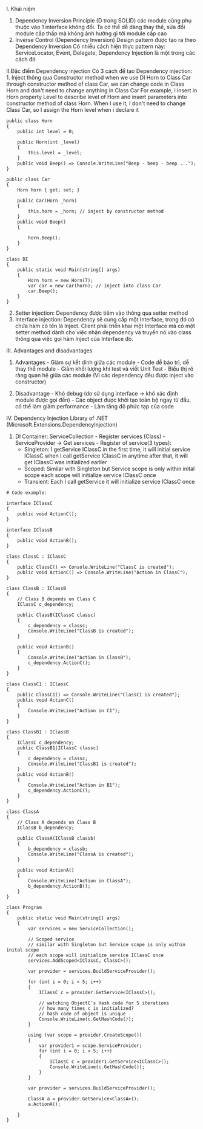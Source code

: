 ﻿I. Khái niệm
 1. Dependency Inversion Principle (D trong SOLID)
    các module cùng phụ thuộc vào 1 interface không đổi.
    Ta có thể dễ dàng thay thế, sửa đổi module cấp thấp mà
    không ảnh hưởng gì tới module cấp cao
 2. Inverse Control (Dependency Inversion)
    Design pattern được tạo ra theo Dependency Inversion
    Có nhiều cách hiện thực pattern này: ServiceLocator, Event, Delegate, 
    Dependency Injection là một trong các cách đó

II.Đặc điểm Dependency injection
    Có 3 cách để tạo Dependency injection:
    1. Inject thông qua Constructor method
       when we use DI Horn to Class Car through constructor method of class Car,
       we can change code in Class Horn and don't need to change anything in Class Car
       For example, i insert in Horn property Level<int> to describe level of Horn
       and insert parameters into constructor method of class Horn.
       When I use it, I don't need to change Class Car, so I assign the Horn level when i
       declare it

    public class Horn
    {
        public int level = 0;

        public Horn(int _level)
        {
            this.level = _level;
        }
        public void Beep() => Console.WriteLine("Beep - beep - beep ...");
    }

    public class Car
    {
        Horn horn { get; set; }

        public Car(Horn _horn)
        {
            this.horn = _horn; // inject by constructor method
        }
        public void Beep()
        {
            
            horn.Beep();
        }
    }

    class DI
    {
        public static void Main(string[] args)
        {
            Horn horn = new Horn(7);
            var car = new Car(horn); // inject into class Car
            car.Beep();
        }
    }

2. Setter injection: Dependency được tiêm vào thông qua setter method
3. Interface injection: 
    Dependency sẽ cung cấp một Interface, 
    trong đó có chứa hàm có tên là Inject. Client phải triển 
    khai một Interface mà có một setter method dành cho việc nhận 
    dependency và truyền nó vào class thông qua việc gọi hàm Inject 
    của Interface đó.

III. Advantages and disadvantages
  1. Advantages
    - Giảm sự kết dính giữa các module
    - Code dễ bảo trì, dễ thay thế module
    - Giảm khối lượng khi test và viết Unit Test
    - Biểu thị rõ ràng quan hệ giữa các module (Vì các dependency đều được inject vào constructor)

  2. Disadvantage
    - Khó debug (do sử dụng interface -> khó xác định module được gọi đến)
    - Các object được khởi tạo toàn bộ ngay từ đầu, có thể làm giảm performance
    - Làm tăng độ phức tạp của code
 
IV. Dependency Injection Library of .NET 
  (Microsoft.Extensions.DependencyInjection)
  1. DI Container: ServiceCollection
    - Register services (Class)
    - ServiceProvider -> Get services
    - Register of service(3 types): 
      + Singleton:
          I getService IClassC in the first time, it will initial service IClassC
          when I call getService IClassC in anytime after that, it will get IClassC
          was initialized earlier
      + Scoped:
          Similar with Singleton but Service scope is only within inital scope
          each scope will initialize service IClassC once
      + Transient:
          Each I call getService it will initialize service IClassC once
     
    # Code example:

    interface IClassC
    {
        public void ActionC();
    }

    interface IClassB
    {
        public void ActionB();
    }

    class ClassC : IClassC
    {
        public ClassC() => Console.WriteLine("ClassC is created");
        public void ActionC() => Console.WriteLine("Action in ClassC");
    }

    class ClassB : IClassB 
    {
        // Class B depends on Class C
        IClassC c_dependency;

        public ClassB(IClassC classc)
        {
            c_dependency = classc;
            Console.WriteLine("ClassB is created");
        }

        public void ActionB()
        {
            Console.WriteLine("Action in ClassB");
            c_dependency.ActionC();
        }
    }

    class ClassC1 : IClassC
    {
        public ClassC1() => Console.WriteLine("ClassC1 is created");
        public void ActionC()
        {
            Console.WriteLine("Action in C1");
        }
    }

    class ClassB1 : IClassB
    {
        IClassC c_dependency;
        public ClassB1(IClassC classc)
        {
            c_dependency = classc;
            Console.WriteLine("ClassB1 is created");
        }
        public void ActionB()
        {
            Console.WriteLine("Action in B1");
            c_dependency.ActionC();
        }
    }

    class ClassA
    {
        // Class A depends on Class B
        IClassB b_dependency;

        public ClassA(IClassB classb)
        {
            b_dependency = classb;
            Console.WriteLine("ClassA is created");
        }

        public void ActionA()
        {
            Console.WriteLine("Action in ClassA");
            b_dependency.ActionB();
        }
    }

    class Program
    {
        public static void Main(string[] args)
        {
            var services = new ServiceCollection();

            // Scoped service
            // similar with Singleton but Service scope is only within inital scope
            // each scope will initialize service IClassC once
            services.AddScoped<IClassC, ClassC>();

            var provider = services.BuildServiceProvider();

            for (int i = 0; i < 5; i++)
            {
                IClassC c = provider.GetService<IClassC>();

                // watching ObjectC's Hash code for 5 iterations
                // how many times c is initialized?
                // hash code of object is unique
                Console.WriteLine(c.GetHashCode());
            }

            using (var scope = provider.CreateScope())
            {
                var provider1 = scope.ServiceProvider; 
                for (int i = 0; i < 5; i++)
                {
                    IClassC c = provider1.GetService<IClassC>();
                    Console.WriteLine(c.GetHashCode());
                }
            }

            var provider = services.BuildServiceProvider();

            ClassA a = provider.GetService<ClassA>();
            a.ActionA();

        }
    }
